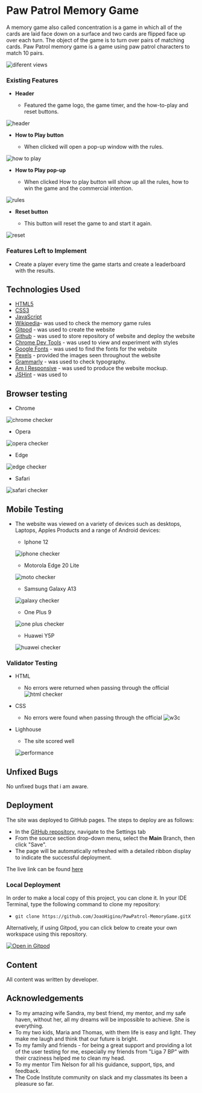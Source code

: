 # Paw Patrol Memory Game

A memory game also called concentration is a game in which all of the cards are laid face down on a surface and two cards are flipped face up over each turn. The object of the game is to turn over pairs of matching cards. Paw Patrol memory game is a game using paw patrol characters to match 10 pairs. 

![diferent views](./documents/paw-patrol-responsive.png)

### Existing Features

- __Header__

  - Featured the game logo, the game timer, and the how-to-play and reset buttons. 

![header](./documents/header.png)


- __How to Play button__

  - When clicked will open a pop-up window with the rules. 
  

![how to play](./documents/howtoplay.png)

- __How to Play pop-up__

  - When clicked How to play button will show up all the rules, how to win the game and the commercial intention.

![rules](./documents/rules.png)

- __Reset button__

  - This button will reset the game to and start it again.  

![reset](./documents/reset.png)


### Features Left to Implement

- Create a player every time the game starts and create a leaderboard with the results. 

## Technologies Used

- [HTML5](https://en.wikipedia.org/wiki/HTML5)
- [CSS3](https://en.wikipedia.org/wiki/Cascading_Style_Sheets)
- [JavaScript](https://en.wikipedia.org/wiki/JavaScript)
- [Wikipedia](https://en.wikipedia.org/wiki/Concentration_(card_game))- was used to check the memory game rules
- [Gitpod](https://www.gitpod.io) - was used to create the website
- [Github](https://github.com) - was used to store repository of website and deploy the website
- [Chrome Dev Tools](https://developer.chrome.com/docs/devtools) - was used to view and experiment with styles
- [Google Fonts](https://fonts.google.com) - was used to find the fonts for the website
- [Pexels](https://www.pexels.com) - provided the images seen throughout the website
- [Grammarly](https://app.grammarly.com) - was used to check typography.
- [Am I Responsive](https://ui.dev/amiresponsive?url=https://joaohigino.github.io/CHANGE/) - was used to produce the website mockup.
- [JSHint](https://jshint.com/) - was used to 


## Browser testing

 - Chrome

 ![chrome checker](./documents/chrome.png)
 - Opera

 ![opera checker](./documents/opera.jpeg)
 - Edge

 ![edge checker](./documents/edge.png)
 - Safari

 ![safari checker](./documents/safari.jpeg)

## Mobile Testing 

- The website was viewed on a variety of devices such as desktops, Laptops, Apples Products and a range of Android devices:

  - Iphone 12

  ![iphone checker](./documents/iphone12.png)
   
  - Motorola Edge 20 Lite

  ![moto checker](./documents/motoedge20lite.jpeg)
   
  - Samsung Galaxy A13

  ![galaxy checker](./documents/samsunggalaxya13.jpeg)
   
  - One Plus 9

  ![one plus checker](./documents/onePlus9.jpeg)
   
  - Huawei Y5P

  ![huawei checker](./documents/huaweiy5p.jpeg)
   


### Validator Testing 

- HTML

  - No errors were returned when passing through the official
  ![html checker](./documents/html.png)

- CSS

  - No errors were found when passing through the official
  ![w3c](./documents/w3c.png)
  
- Lighhouse

  - The site scored well

  ![performance](./documents/performance.png)


## Unfixed Bugs

No unfixed bugs that i am aware.

## Deployment

The site was deployed to GitHub pages. The steps to deploy are as follows: 
  - In the [GitHub repository](https://github.com/JoaoHigino/PawPatrol-MemoryGame), navigate to the Settings tab 
  - From the source section drop-down menu, select the **Main** Branch, then click "Save".
  - The page will be automatically refreshed with a detailed ribbon display to indicate the successful deployment.

The live link can be found [here](https://joaohigino.github.io/PawPatrol-MemoryGame/)

### Local Deployment

In order to make a local copy of this project, you can clone it. In your IDE Terminal, type the following command to clone my repository:

- `git clone https://github.com/JoaoHigino/PawPatrol-MemoryGame.gitX`

Alternatively, if using Gitpod, you can click below to create your own workspace using this repository.

[![Open in Gitpod](https://gitpod.io/button/open-in-gitpod.svg)](https://gitpod.io/#https://github.com/JoaoHigino/PawPatrol-MemoryGame)


## **Content**

All content was written by developer. 

## Acknowledgements

- To my amazing wife Sandra, my best friend, my mentor, and my safe haven, without her, all my dreams will be impossible to achieve. She is everything.
- To my two kids, Maria and Thomas, with them life is easy and light. They make me laugh and think that our future is bright. 
- To my family and friends - for being a great support and providing a lot of the user testing for me, especially my friends from "Liga 7 BP" with their craziness helped me to clean my head.
- To my mentor Tim Nelson for all his guidance, support, tips, and feedback.
- The Code Institute community on slack and my classmates its been a pleasure so far.